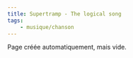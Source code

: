 ```yaml
---
title: Supertramp - The logical song
tags:
    - musique/chanson
---
```


Page créée automatiquement, mais vide.
